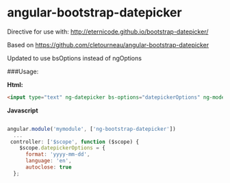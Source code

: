 # angular-bootstrap-datepicker


Directive for use with:
http://eternicode.github.io/bootstrap-datepicker/


Based on 
https://github.com/cletourneau/angular-bootstrap-datepicker

Updated to use 
bsOptions instead of ngOptions



###Usage:

**Html:**
```html
<input type="text" ng-datepicker bs-options="datepickerOptions" ng-model="date" />
```

**Javascript**
```javascript

angular.module('mymodule', ['ng-bootstrap-datepicker'])
  ...
 controller: ['$scope', function ($scope) {
    $scope.datepickerOptions = {
      format: 'yyyy-mm-dd',
      language: 'en',
      autoclose: true
  };    
  
```
